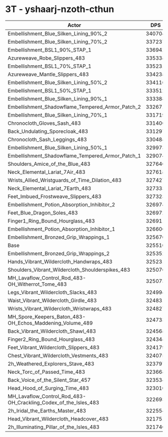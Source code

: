 # 3T - yshaarj-nzoth-cthun
| Actor | DPS | Increase |
|---|:---:|:---:|
|Embellishment_Blue_Silken_Lining_90%_2|340704|4.67%|
|Embellishment_Blue_Silken_Lining_70%_2|337237|3.60%|
|Embellishment_BSL1_90%_STAP_1|336942|3.51%|
|Azureweave_Robe_Slippers_483|335338|3.02%|
|Embellishment_BSL1_70%_STAP_1|335231|2.99%|
|Azureweave_Mantle_Slippers_483|334238|2.68%|
|Embellishment_Blue_Silken_Lining_50%_2|334116|2.64%|
|Embellishment_BSL1_50%_STAP_1|333512|2.46%|
|Embellishment_Blue_Silken_Lining_90%_1|333388|2.42%|
|Embellishment_Shadowflame_Tempered_Armor_Patch_2|332671|2.20%|
|Embellishment_Blue_Silken_Lining_70%_1|331719|1.91%|
|Chronocloth_Gloves_Sash_483|331400|1.81%|
|Back_Undulating_Sporecloak_483|331297|1.78%|
|Chronocloth_Sash_Leggings_483|330484|1.53%|
|Embellishment_Blue_Silken_Lining_50%_1|329973|1.37%|
|Embellishment_Shadowflame_Tempered_Armor_Patch_1|329074|1.09%|
|Shoulders_Amice_of_the_Blue_483|327640|0.65%|
|Neck_Elemental_Lariat_7Air_483|327618|0.65%|
|Wrists_Allied_Wristguards_of_Time_Dilation_483|327427|0.59%|
|Neck_Elemental_Lariat_7Earth_483|327333|0.56%|
|Feet_Imbued_Frostweave_Slippers_483|327323|0.56%|
|Embellishment_Potion_Absorption_Inhibitor_2|326974|0.45%|
|Feet_Blue_Dragon_Soles_483|326972|0.45%|
|Finger1_Ring_Bound_Hourglass_483|326911|0.43%|
|Embellishment_Potion_Absorption_Inhibitor_1|326606|0.34%|
|Embellishment_Bronzed_Grip_Wrappings_1|325670|0.05%|
|Base|325510|0.00%|
|Embellishment_Bronzed_Grip_Wrappings_2|325352|-0.05%|
|Hands_Vibrant_Wildercloth_Handwraps_483|325231|-0.09%|
|Shoulders_Vibrant_Wildercloth_Shoulderspikes_483|325076|-0.13%|
|MH_Lavaflow_Control_Rod_483-OH_Witherrot_Tome_483|325073|-0.13%|
|Legs_Vibrant_Wildercloth_Slacks_483|324994|-0.16%|
|Waist_Vibrant_Wildercloth_Girdle_483|324831|-0.21%|
|Wrists_Vibrant_Wildercloth_Wristwraps_483|324827|-0.21%|
|MH_Spore_Keepers_Baton_483-OH_Echos_Maddening_Volume_489|324733|-0.24%|
|Back_Vibrant_Wildercloth_Shawl_483|324568|-0.29%|
|Finger2_Ring_Bound_Hourglass_483|324344|-0.36%|
|Feet_Vibrant_Wildercloth_Slippers_483|324179|-0.41%|
|Chest_Vibrant_Wildercloth_Vestments_483|324075|-0.44%|
|2h_Weathered_Explorers_Stave_483|323797|-0.53%|
|Neck_Torc_of_Passed_Time_483|323668|-0.57%|
|Back_Voice_of_the_Silent_Star_457|323534|-0.61%|
|Head_Hood_of_Surging_Time_483|323010|-0.77%|
|MH_Lavaflow_Control_Rod_483-OH_Crackling_Codex_of_the_Isles_483|322693|-0.87%|
|2h_Iridal_the_Earths_Master_483|322554|-0.91%|
|Head_Vibrant_Wildercloth_Headcover_483|321751|-1.15%|
|2h_Illuminating_Pillar_of_the_Isles_483|321740|-1.16%|
